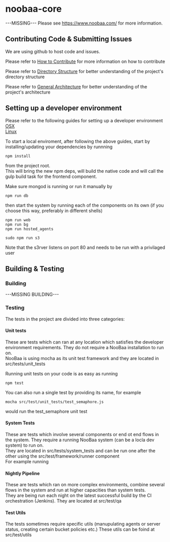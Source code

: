 noobaa-core
===========

---MISSING---
Please see https://www.noobaa.com/ for more information.  

## Contributing Code & Submitting Issues

We are using github to host code and issues.  
  
Please refer to [How to Contribute](https://github.com/noobaa/noobaa-core/blob/master/src/deploy/CONTRIBUTING.md) for more information on how to contribute  

Please refer to [Directory Structure](https://github.com/noobaa/noobaa-core/wiki/directory-structure) for better understanding of the project's directory structure  

Please refer to [General Architecture](https://github.com/noobaa/noobaa-core/wiki/general-architecture) for better understanding of the project's architecture  

## Setting up a developer environment
Please refer to the following guides for setting up a developer environment  
[OSX](https://github.com/noobaa/noobaa-core/wiki/setup-dev-osx)  
[Linux](https://github.com/noobaa/noobaa-core/wiki/setup-dev-linux)  

To start a local enviroment, after following the above guides, start by installing/updating your dependencies by runnning
```
npm install
```
from the project root.  
This will bring the new npm deps, will build the native code and will call the gulp build task for the frontend component.  
  
Make sure mongod is running or run it manually by
```
npm run db
```  

then start the system by running each of the components on its own (if you choose this way, preferably in different shells)  
```
npm run web
npm run bg
npm run hosted_agents

sudo npm run s3
```
Note that the s3rver listens on port 80 and needs to be run with a privilaged user

## Building & Testing
### Building
---MISSING BUILDING---

### Testing
The tests in the project are divided into three categories:  
 #### Unit tests
 These are tests which can ran at any location which satisfies the developer environment requirements. They do not require a NooBaa installation to run on.  
 NooBaa is using mocha as its unit test framework and they are located in src/tests/unit_tests  
 
 
 Running 
 unit tests on your code is as easy as running  
 ```
 npm test
 ```
 You can also run a single test by providing its name, for example  
 ```
 mocha src/test/unit_tests/test_semaphore.js
 ```
would run the test_semaphore unit test

#### System Tests
These are tests which involve several components or end ot end flows in the system. They require a running NooBaa system (can be a locla dev system) to run on.  
They are located in src/tests/system_tests and can be run one after the other using the src/test/framework/runner component  
For example running

#### Nightly Pipeline
These are tests which ran on more complex environments, combine several flows in the system and run at higher capacities than system tests.  
They are being run each night on the latest successful build by the CI orchestration (Jenkins). They are located at src/test/qa

#### Test Utils
The tests sometimes require specific utils (manupulating agents or server status, creating certain bucket policies etc.) These utils can be foind at src/test/utils

